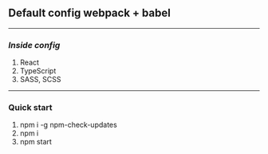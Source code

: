 ## Default config webpack + babel
***
### _Inside_ _config_

1. React
2. TypeScript
3. SASS, SCSS
***
### Quick start
1. npm i -g npm-check-updates
2. npm i
3. npm start
